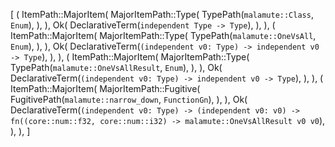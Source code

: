 [
    (
        ItemPath::MajorItem(
            MajorItemPath::Type(
                TypePath(`malamute::Class`, `Enum`),
            ),
        ),
        Ok(
            DeclarativeTerm(`independent Type -> Type`),
        ),
    ),
    (
        ItemPath::MajorItem(
            MajorItemPath::Type(
                TypePath(`malamute::OneVsAll`, `Enum`),
            ),
        ),
        Ok(
            DeclarativeTerm(`(independent v0: Type) -> independent v0 -> Type`),
        ),
    ),
    (
        ItemPath::MajorItem(
            MajorItemPath::Type(
                TypePath(`malamute::OneVsAllResult`, `Enum`),
            ),
        ),
        Ok(
            DeclarativeTerm(`(independent v0: Type) -> independent v0 -> Type`),
        ),
    ),
    (
        ItemPath::MajorItem(
            MajorItemPath::Fugitive(
                FugitivePath(`malamute::narrow_down`, `FunctionGn`),
            ),
        ),
        Ok(
            DeclarativeTerm(`(independent v0: Type) -> (independent v0: v0) -> fn((core::num::f32, core::num::i32) -> malamute::OneVsAllResult v0 v0`),
        ),
    ),
]